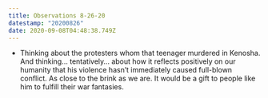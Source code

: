 ```yaml
---
title: Observations 8-26-20
datestamp: "20200826"
date: 2020-09-08T04:48:38.749Z
---
```

- Thinking about the protesters whom that teenager murdered in Kenosha. And thinking… tentatively… about how it reflects positively on our humanity that his violence hasn’t immediately caused full-blown conflict. As close to the brink as we are. It would be a gift to people like him to fulfill their war fantasies.